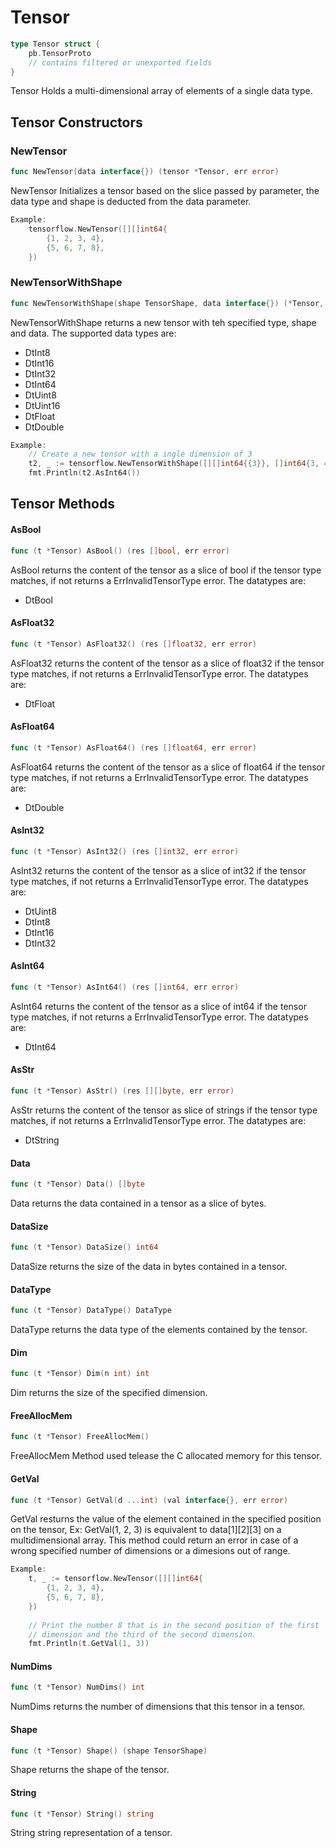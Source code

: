 # Tensor

```Go
type Tensor struct {
    pb.TensorProto
    // contains filtered or unexported fields
}
```

Tensor Holds a multi-dimensional array of elements of a single data type.

## Tensor Constructors

### NewTensor

```go
func NewTensor(data interface{}) (tensor *Tensor, err error)
```

NewTensor Initializes a tensor based on the slice passed by parameter, the data
type and shape is deducted from the data parameter.

```Go
Example:
	tensorflow.NewTensor([][]int64{
	    {1, 2, 3, 4},
	    {5, 6, 7, 8},
	})


```

### NewTensorWithShape

```go
func NewTensorWithShape(shape TensorShape, data interface{}) (*Tensor, error)
```

NewTensorWithShape returns a new tensor with teh specified type, shape and data.
The supported data types are:

- DtInt8
- DtInt16
- DtInt32
- DtInt64
- DtUint8
- DtUint16
- DtFloat
- DtDouble

```Go
Example:
	// Create a new tensor with a ingle dimension of 3
	t2, _ := tensorflow.NewTensorWithShape([][]int64{{3}}, []int64{3, 4, 5})
	fmt.Println(t2.AsInt64())


```

## Tensor Methods

#### AsBool

```go
func (t *Tensor) AsBool() (res []bool, err error)
```

AsBool returns the content of the tensor as a slice of bool if the tensor type
matches, if not returns a ErrInvalidTensorType error. The datatypes are:

  - DtBool

#### AsFloat32

```go
func (t *Tensor) AsFloat32() (res []float32, err error)
```

AsFloat32 returns the content of the tensor as a slice of float32 if the tensor
type matches, if not returns a ErrInvalidTensorType error. The datatypes are:

  - DtFloat

#### AsFloat64

```go
func (t *Tensor) AsFloat64() (res []float64, err error)
```

AsFloat64 returns the content of the tensor as a slice of float64 if the tensor
type matches, if not returns a ErrInvalidTensorType error. The datatypes are:

  - DtDouble

#### AsInt32

```go
func (t *Tensor) AsInt32() (res []int32, err error)
```

AsInt32 returns the content of the tensor as a slice of int32 if the tensor type
matches, if not returns a ErrInvalidTensorType error. The datatypes are:

  - DtUint8
  - DtInt8
  - DtInt16
  - DtInt32

#### AsInt64

```go
func (t *Tensor) AsInt64() (res []int64, err error)
```

AsInt64 returns the content of the tensor as a slice of int64 if the tensor type
matches, if not returns a ErrInvalidTensorType error. The datatypes are:

  - DtInt64

#### AsStr

```go
func (t *Tensor) AsStr() (res [][]byte, err error)
```

AsStr returns the content of the tensor as slice of strings if the tensor type
matches, if not returns a ErrInvalidTensorType error. The datatypes are:

  - DtString

#### Data

```go
func (t *Tensor) Data() []byte
```

Data returns the data contained in a tensor as a slice of bytes.

#### DataSize

```go
func (t *Tensor) DataSize() int64
```

DataSize returns the size of the data in bytes contained in a tensor.

#### DataType

```go
func (t *Tensor) DataType() DataType
```

DataType returns the data type of the elements contained by the tensor.

#### Dim

```go
func (t *Tensor) Dim(n int) int
```

Dim returns the size of the specified dimension.

#### FreeAllocMem

```go
func (t *Tensor) FreeAllocMem()
```

FreeAllocMem Method used telease the C allocated memory for this tensor.

#### GetVal

```go
func (t *Tensor) GetVal(d ...int) (val interface{}, err error)
```

GetVal resturns the value of the element contained in the specified position on
the tensor, Ex: GetVal(1, 2, 3) is equivalent to data[1][2][3] on a
multidimensional array. This method could return an error in case of a wrong
specified number of dimensions or a dimesions out of range.

```Go
Example:
	t, _ := tensorflow.NewTensor([][]int64{
	    {1, 2, 3, 4},
	    {5, 6, 7, 8},
	})
	
	// Print the number 8 that is in the second position of the first
	// dimension and the third of the second dimension.
	fmt.Println(t.GetVal(1, 3))


```

#### NumDims

```go
func (t *Tensor) NumDims() int
```

NumDims returns the number of dimensions that this tensor in a tensor.

#### Shape

```go
func (t *Tensor) Shape() (shape TensorShape)
```

Shape returns the shape of the tensor.

#### String

```go
func (t *Tensor) String() string
```

String string representation of a tensor.

